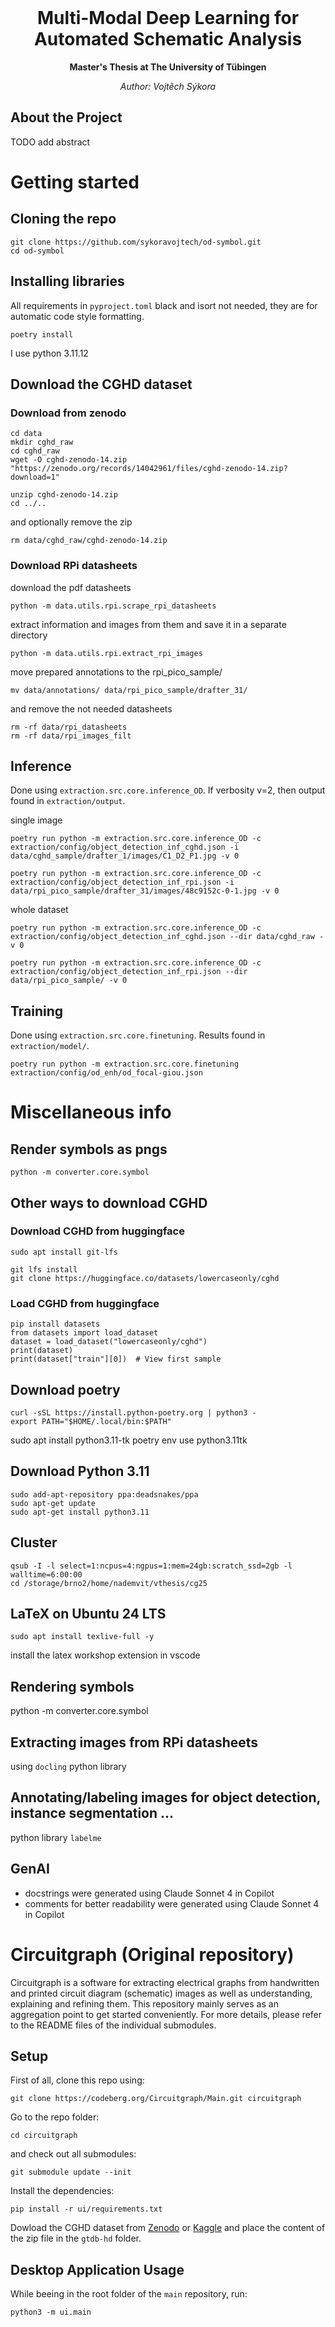 
<!-- PROJECT Title -->
<br />
<div align="center">
  <h1 align="center">Multi-Modal Deep Learning for Automated Schematic Analysis</h1>

  <p align="center">
    <b>Master's Thesis at The University of Tübingen</b>
  </p>
  <p align="center">
    <i>Author: Vojtěch Sýkora</i>
  </p>
</div>
<!-- ----- -->


<!-- ABOUT THE PROJECT -->
## About the Project
TODO add abstract

<!-- GETTING STARTED -->
# Getting started
## Cloning the repo
```
git clone https://github.com/sykoravojtech/od-symbol.git
cd od-symbol
```

## Installing libraries
All requirements in `pyproject.toml` 
black and isort not needed, they are for automatic code style formatting.
```
poetry install
```
I use python 3.11.12

## Download the CGHD dataset
### Download from zenodo
```
cd data
mkdir cghd_raw
cd cghd_raw
wget -O cghd-zenodo-14.zip "https://zenodo.org/records/14042961/files/cghd-zenodo-14.zip?download=1"
```

```
unzip cghd-zenodo-14.zip
cd ../..
```
and optionally remove the zip
```
rm data/cghd_raw/cghd-zenodo-14.zip
```


### Download RPi datasheets
download the pdf datasheets
```
python -m data.utils.rpi.scrape_rpi_datasheets
```
extract information and images from them and save it in a separate directory
```
python -m data.utils.rpi.extract_rpi_images
```
move prepared annotations to the rpi_pico_sample/ 
```
mv data/annotations/ data/rpi_pico_sample/drafter_31/
```
and remove the not needed datasheets
```
rm -rf data/rpi_datasheets
rm -rf data/rpi_images_filt
```

<!-- Running basics -->
## Inference
Done using `extraction.src.core.inference_OD`. If verbosity v=2, then output found in `extraction/output`.

single image
```
poetry run python -m extraction.src.core.inference_OD -c extraction/config/object_detection_inf_cghd.json -i data/cghd_sample/drafter_1/images/C1_D2_P1.jpg -v 0

poetry run python -m extraction.src.core.inference_OD -c extraction/config/object_detection_inf_rpi.json -i data/rpi_pico_sample/drafter_31/images/48c9152c-0-1.jpg -v 0
```
whole dataset
```
poetry run python -m extraction.src.core.inference_OD -c extraction/config/object_detection_inf_cghd.json --dir data/cghd_raw -v 0

poetry run python -m extraction.src.core.inference_OD -c extraction/config/object_detection_inf_rpi.json --dir data/rpi_pico_sample/ -v 0
```

## Training
Done using `extraction.src.core.finetuning`. Results found in `extraction/model/`.
```
poetry run python -m extraction.src.core.finetuning extraction/config/od_enh/od_focal-giou.json
```



<!-- Other stuff -->
# Miscellaneous info
## Render symbols as pngs
```
python -m converter.core.symbol
```

## Other ways to download CGHD
### Download CGHD from huggingface
```
sudo apt install git-lfs
```

```
git lfs install
git clone https://huggingface.co/datasets/lowercaseonly/cghd
```

### Load CGHD from huggingface
```
pip install datasets
from datasets import load_dataset
dataset = load_dataset("lowercaseonly/cghd")
print(dataset)
print(dataset["train"][0])  # View first sample
```

## Download poetry
```
curl -sSL https://install.python-poetry.org | python3 -
export PATH="$HOME/.local/bin:$PATH"
```
sudo apt install python3.11-tk
poetry env use python3.11tk

## Download Python 3.11
```
sudo add-apt-repository ppa:deadsnakes/ppa
sudo apt-get update
sudo apt-get install python3.11
```

## Cluster
```
qsub -I -l select=1:ncpus=4:ngpus=1:mem=24gb:scratch_ssd=2gb -l walltime=6:00:00
cd /storage/brno2/home/nademvit/vthesis/cg25
```

## LaTeX on Ubuntu 24 LTS
`sudo apt install texlive-full -y`

install the latex workshop extension in vscode

## Rendering symbols

python -m converter.core.symbol

## Extracting images from RPi datasheets
using `docling` python library

## Annotating/labeling images for object detection, instance segmentation ...
python library `labelme`

## GenAI
- docstrings were generated using Claude Sonnet 4 in Copilot
- comments for better readability were generated using Claude Sonnet 4 in Copilot

<!-- ORIGINAL REPO SECTION -->
# Circuitgraph (Original repository)
Circuitgraph is a software for extracting electrical graphs from handwritten and printed circuit diagram (schematic) images as well as understanding, explaining and refining them. This repository mainly serves as an aggregation point to get started conveniently. For more details, please refer to the README files of the individual submodules.

## Setup
First of all, clone this repo using:

```
git clone https://codeberg.org/Circuitgraph/Main.git circuitgraph
```

Go to the repo folder:

```
cd circuitgraph
```

and check out all submodules:

```
git submodule update --init
```

Install the dependencies:

```
pip install -r ui/requirements.txt
```

Dowload the CGHD dataset from [Zenodo](https://zenodo.org/record/8266951) or [Kaggle](https://www.kaggle.com/datasets/johannesbayer/cghd1152) and place the content of the zip file in the `gtdb-hd` folder.

## Desktop Application Usage
While beeing in the root folder of the `main` repository, run:

```
python3 -m ui.main
```